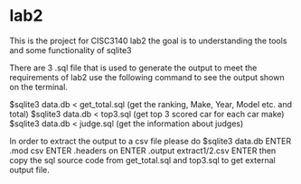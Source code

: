 # lab2

This is the project for CISC3140 lab2 the goal is to understanding the tools and some functionality of sqlite3

There are 3 .sql file that is used to generate the output to meet the requirements of lab2 use the following command to see the output shown on the 
terminal. 

$sqlite3 data.db < get_total.sql (get the ranking, Make, Year, Model etc. and total)
$sqlite3 data.db < top3.sql (get top 3 scored car for each car make)
$sqlite3 data.db < judge.sql (get the information about judges)

In order to extract the output to a csv file please do $sqlite3 data.db ENTER .mod csv ENTER .headers on ENTER .output extract1/2.csv ENTER
then copy the sql source code from get_total.sql and top3.sql to get external output file.

